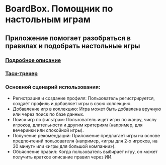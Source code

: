 # BoardBox. Помощник по настольным играм

## Приложение помогает разобраться в правилах и подобрать настольные игры

### [Подробное описание](https://docs.google.com/document/d/1vdSPcaU3Bp6Qdrfr5rcl3748hgAHZfkoPny65yN-GPQ/edit?usp=sharing)

### [Таск-трекер](https://duddypool.atlassian.net/jira/software/projects/BOARD/boards/1)

### Основной сценарий использования:
* Регистрация и создание профиля: Пользователь регистрируется, создаёт профиль и добавляет игры в свою коллекцию.
* Добавление игр в коллекцию: Игра может быть добавлена вручную или через поиск по базе данных.
* Поиск игр по фильтрам: Пользователь ищет игры по жанру, числу игроков, длительности и другим критериям (например, для вечеринки или спокойной игры).
* Получение рекомендаций: Приложение предлагает игры на основе предпочтений пользователя (например, «игры для 2-х игроков, на 30 минут» или «игры для большой компании»).
* Объяснение правил: Когда пользователь выбирает игру, он может получить краткое описание правил через ИИ.

